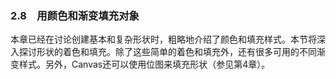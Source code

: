 ### 2.8　用颜色和渐变填充对象

本章已经在讨论创建基本和复杂形状时，粗略地介绍了颜色和填充样式。本节将深入探讨形状的着色和填充。除了这些简单的着色和填充外，还有很多可用的不同渐变样式。另外，Canvas还可以使用位图来填充形状（参见第4章）。

